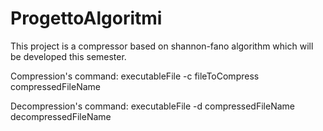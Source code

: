 # ProgettoAlgoritmi
This project is a compressor based on shannon-fano algorithm which will be developed this semester.

Compression's command:
executableFile -c fileToCompress compressedFileName

Decompression's command:
executableFile -d compressedFileName decompressedFileName